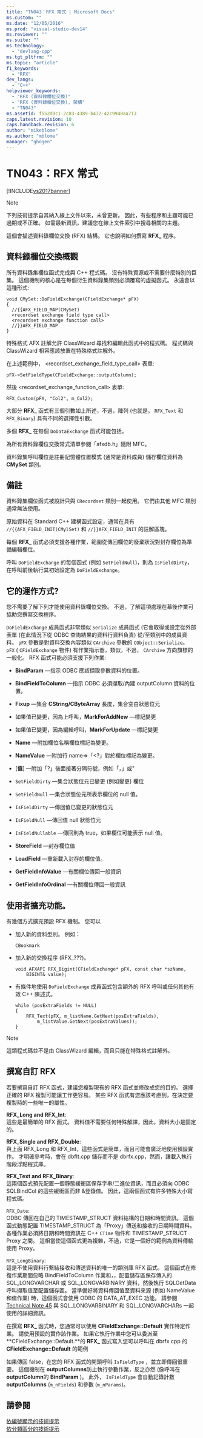 ```yaml
---
title: "TN043：RFX 常式 | Microsoft Docs"
ms.custom: ""
ms.date: "12/05/2016"
ms.prod: "visual-studio-dev14"
ms.reviewer: ""
ms.suite: ""
ms.technology: 
  - "devlang-cpp"
ms.tgt_pltfrm: ""
ms.topic: "article"
f1_keywords: 
  - "RFX"
dev_langs: 
  - "C++"
helpviewer_keywords: 
  - "RFX (資料錄欄位交換)"
  - "RFX (資料錄欄位交換), 架構"
  - "TN043"
ms.assetid: f552d0c1-2c83-4389-b472-42c9940aa713
caps.latest.revision: 10
caps.handback.revision: 6
author: "mikeblome"
ms.author: "mblome"
manager: "ghogen"
---
```

# TN043：RFX 常式
[!INCLUDE[vs2017banner](../assembler/inline/includes/vs2017banner.md)]

> [!NOTE]
>  下列技術提示自其納入線上文件以來，未曾更新。  因此，有些程序和主題可能已過期或不正確。  如需最新資訊，建議您在線上文件索引中搜尋相關的主題。  
  
 這個會描述資料錄欄位交換 \(RFX\) 結構。  它也說明如何撰寫 **RFX\_** 程序。  
  
## 資料錄欄位交換概觀  
 所有資料錄集欄位函式完成與 C\+\+ 程式碼。  沒有特殊資源或不需要什麼特別的巨集。  這個機制的核心是在每個衍生資料錄集類別必須覆寫的虛擬函式。  永遠會以這種形式:  
  
```  
void CMySet::DoFieldExchange(CFieldExchange* pFX)  
{  
  //{{AFX_FIELD_MAP(CMySet)  
  <recordset exchange field type call>  
  <recordset exchange function call>  
  //}}AFX_FIELD_MAP  
}  
```  
  
 特殊格式 AFX 註解允許 ClassWizard 尋找和編輯此函式中的程式碼。  程式碼與 ClassWizard 相容應該放置在特殊格式註解外。  
  
 在上述範例中， \<recordset\_exchange\_field\_type\_call\> 表單:  
  
```  
pFX->SetFieldType(CFieldExchange::outputColumn);  
```  
  
 然後 \<recordset\_exchange\_function\_call\> 表單:  
  
```  
RFX_Custom(pFX, "Col2", m_Col2);  
```  
  
 大部分 **RFX\_** 函式有三個引數如上所述，不過，陣列 \(也就是。  `RFX_Text` 和 `RFX_Binary`\) 具有不同的選擇性引數。  
  
 多個 **RFX\_** 在每個 `DoDataExchange` 函式可能包括。  
  
 為所有資料錄欄位交換常式清單參閱「afxdb.h」隨附 MFC。  
  
 資料錄集呼叫欄位是註冊記憶體位置模式 \(通常是資料成員\) 儲存欄位資料為 **CMySet** 類別。  
  
## 備註  
 資料錄集欄位函式被設計只與 `CRecordset` 類別一起使用。  它們由其他 MFC 類別通常無法使用。  
  
 原始資料在 Standard C\+\+ 建構函式設定，通常在具有 `//{{AFX_FIELD_INIT(CMylSet)` 和 `//}}AFX_FIELD_INIT` 的註解區塊。  
  
 每個 **RFX\_** 函式必須支援各種作業，範圍從傳回欄位的廢棄狀況對封存欄位為準備編輯欄位。  
  
 呼叫 `DoFieldExchange` 的每個函式 \(例如 `SetFieldNull`\)，則為 `IsFieldDirty`，在呼叫前後執行其初始設定為 `DoFieldExchange`。  
  
## 它的運作方式?  
 您不需要了解下列才能使用資料錄欄位交換。  不過，了解這項處理在幕後作業可協助您撰寫交換程序。  
  
 `DoFieldExchange` 成員函式非常類似 `Serialize` 成員函式 \(它會取得或設定從外部表單 \(在此情況下從 ODBC 查詢結果的資料行資料負責\) 從\/至類別中的成員資料。  `pFX` 參數是對資料交換內容類似 `CArchive` 參數的 `CObject::Serialize`。  `pFX` \( `CFieldExchange` 物件\) 有作業指示器，類似，不過， `CArchive` 方向旗標的一般化。  RFX 函式可能必須支援下列作業:  
  
-   **BindParam** —指示 ODBC 應該擷取參數資料的位置。  
  
-   **BindFieldToColumn** —指示 ODBC 必須擷取\/內建 outputColumn 資料的位置。  
  
-   **Fixup** —集合 **CString\/CByteArray** 長度，集合空白狀態位元  
  
-   如果值已變更，因為上呼叫，**MarkForAddNew** —標記變更  
  
-   如果值已變更，因為編輯呼叫，**MarkForUpdate** —標記變更  
  
-   **Name** —附加欄位名稱欄位標記為變更。  
  
-   **NameValue** —附加行 name\=\>「\<?」對於欄位標記為變更。  
  
-   \[**值**\] —附加「?」後面接著分隔符號，例如「，」或"  
  
-   `SetFieldDirty` —集合狀態位元已變更 \(例如變更\) 欄位  
  
-   `SetFieldNull` —集合狀態位元所表示欄位的 null 值。  
  
-   `IsFieldDirty` —傳回值已變更的狀態位元  
  
-   `IsFieldNull` —傳回值 null 狀態位元  
  
-   `IsFieldNullable` —傳回則為 true，如果欄位可能表示 null 值。  
  
-   **StoreField** —封存欄位值  
  
-   **LoadField** —重新載入封存的欄位值。  
  
-   **GetFieldInfoValue** —有關欄位傳回一般資訊  
  
-   **GetFieldInfoOrdinal** —有關欄位傳回一般資訊  
  
## 使用者擴充功能。  
 有幾個方式擴充預設 RFX 機制。  您可以  
  
-   加入新的資料型別。  例如：  
  
    ```  
    CBookmark  
    ```  
  
-   加入新的交換程序 \(RFX\_???\)。  
  
    ```  
    void AFXAPI RFX_Bigint(CFieldExchange* pFX, const char *szName,  
        BIGINT& value);  
    ```  
  
-   有條件地使用 `DoFieldExchange` 成員函式包含額外的 RFX 呼叫或任何其他有效 C\+\+ 陳述式。  
  
    ```  
    while (posExtraFields != NULL)  
    {  
        RFX_Text(pFX, m_listName.GetNext(posExtraFields),   
            m_listValue.GetNext(posExtraValues));  
    }  
    ```  
  
> [!NOTE]
>  這類程式碼並不是由 ClassWizard 編輯，而且只能在特殊格式註解外。  
  
## 撰寫自訂 RFX  
 若要撰寫自訂 RFX 函式，建議您複製現有的 RFX 函式並修改成您的目的。  選擇正確的 RFX 複製可能讓工作更容易。  某些 RFX 函式有您應該考慮到，在決定要複製時的一些唯一的屬性。  
  
 **RFX\_Long and RFX\_Int**:  
 這些是最簡單的 RFX 函式。  資料值不需要任何特殊解譯，因此，資料大小是固定的。  
  
 **RFX\_Single and RFX\_Double**:  
 與上面 RFX\_Long 和 RFX\_Int，這些函式是簡單，而且可能會廣泛地使用預設實作。  才明確參考時，會在 dbflt.cpp 儲存而不是 dbrfx.cpp，然而，讓載入執行階段浮點程式庫。  
  
 **RFX\_Text and RFX\_Binary**:  
 這兩個函式預先配置一個靜態緩衝區保存字串\/二進位資訊，而且必須向 ODBC SQLBindCol 的這些緩衝區而非 &登錄值。  因此，這兩個函式有許多特殊大小寫程式碼。  
  
 `RFX_Date`:  
 ODBC 傳回在自己的 TIMESTAMP\_STRUCT 資料結構的日期和時間資訊。  這個函式動態配置 TIMESTAMP\_STRUCT 為「Proxy」傳送和接收的日期時間資料。  各種作業必須將日期和時間資訊在 C\+\+ `CTime` 物件和 TIMESTAMP\_STRUCT Proxy 之間。  這相當使這個函式更為複雜，不過，它是一個好的範例為資料傳輸使用 Proxy。  
  
 `RFX_LongBinary`:  
 這是不使用資料行繫結接收和傳送資料的唯一的類別庫 RFX 函式。  這個函式在修復作業期間忽略 BindFieldToColumn 作業和，，配置儲存區保存傳入的 SQL\_LONGVARCHAR 或 SQL\_LONGVARBINARY 資料，然後執行 SQLGetData 呼叫擷取值至配置儲存區。  當準備好將資料傳回值至資料來源 \(例如 NameValue 和值作業\) 時，這個函式會使用 ODBC 的 DATA\_AT\_EXEC 功能。  請參閱 [Technical Note 45](../mfc/tn045-mfc-database-support-for-long-varchar-varbinary.md) 與 SQL\_LONGVARBINARY 和 SQL\_LONGVARCHARs 一起使用的詳細資訊。  
  
 在撰寫 **RFX\_** 函式時，您通常可以使用 **CFieldExchange::Default** 實作特定作業。  請使用預設的實作該作業。  如果它執行作業中您可以委派至 **CFieldExchange::Default.**的 **RFX\_** 函式寫入您可以呼叫在 dbrfx.cpp 的 **CFieldExchange::Default** 的範例  
  
 如果傳回 false，在您的 RFX 函式的開頭呼叫 `IsFieldType` ，並立即傳回很重要。  這個機制在 **outputColumns**防止執行參數作業，反之亦然 \(像呼叫在 **outputColumn**的 **BindParam** \)。  此外， `IsFieldType` 會自動記錄計數 **outputColumns** \(`m_nFields`\) 和參數 \(`m_nParams`\)。  
  
## 請參閱  
 [依編號顯示的技術提示](../mfc/technical-notes-by-number.md)   
 [依分類區分的技術提示](../mfc/technical-notes-by-category.md)